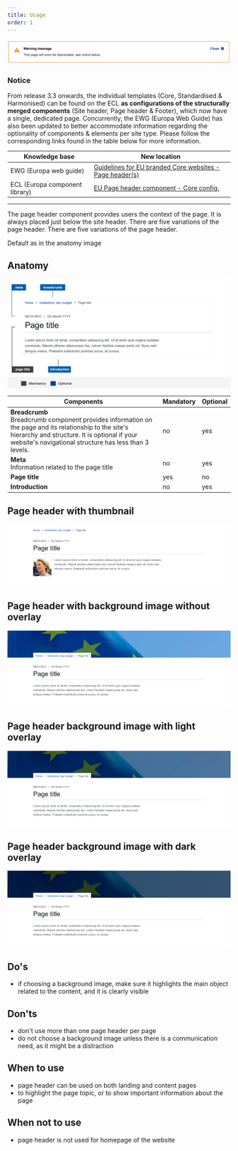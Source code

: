 ```yaml
---
title: Usage
order: 1
---
```

![](/cms-images/screenshot-2022-04-13-at-11.40.03.png)

### Notice

From release 3.3 onwards, the individual templates (Core, Standardised & Harmonised) can be found on the ECL **as configurations of the structurally merged components** (Site header, Page header & Footer), which now have a single, dedicated page. Concurrently, the EWG (Europa Web Guide) has also been updated to better accommodate information regarding the optionality of components & elements per site type. Please follow the corresponding links found in the table below for more information.

| Knowledge base                 | New location                                                                                                                               |
| ------------------------------ | ------------------------------------------------------------------------------------------------------------------------------------------ |
| EWG (Europa web guide)         | [Guidelines for EU branded Core websites - Page header(s)](https://wikis.ec.europa.eu/display/WEBGUIDE/01.+EC+branded+core+website+design) |
| ECL (Europa component library) | [EU Page header component - Core config.](https://ec.europa.eu/component-library/eu/components/page-header/usage/#core)                    |

---

The page header component provides users the context of the page. It is always placed just below the site header. There are five variations of the page header. There are five variations of the page header.

Default as in the anatomy image

## Anatomy

![](/cms-images/eu_core_page_header.png)

| Components                                                                                                                                                                                                            | Mandatory | Optional |
| --------------------------------------------------------------------------------------------------------------------------------------------------------------------------------------------------------------------- | --------- | -------- |
| **Breadcrumb**<br />Breadcrumb component provides information on the page and its relationship to the site's hierarchy and structure. It is optional if your website's navigational structure has less than 3 levels. | no        | yes      |
| **Meta**<br />Information related to the page title                                                                                                                                                                   | no        | yes      |
| **Page title**                                                                                                                                                                                                        | yes       | no       |
| **Introduction**                                                                                                                                                                                                      | no        | yes      |

## Page header with thumbnail

![](/cms-images/eu_ph_c_thumb_l_734px.png)

## Page header with background image without overlay

![](/cms-images/eu_ph_c_image_l_734px.png)

## Page header background image with light overlay

![](/cms-images/eu_ph_c_light_l_734px.png)

## Page header background image with dark overlay

![](/cms-images/eu_ph_c_dark_l_734px.png)

## Do's

- if choosing a background image, make sure it highlights the main object related to the content, and it is clearly visible

## Don'ts

- don't use more than one page header per page
- do not choose a background image unless there is a communication need, as it might be a distraction

## When to use

- page header can be used on both landing and content pages
- to highlight the page topic, or to show important information about the page

## When not to use

- page header is not used for homepage of the website
